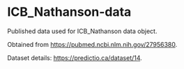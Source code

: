 # ICB_Nathanson-data

Published data used for ICB_Nathanson data object.

Obtained from https://pubmed.ncbi.nlm.nih.gov/27956380.

Dataset details: https://predictio.ca/dataset/14.
